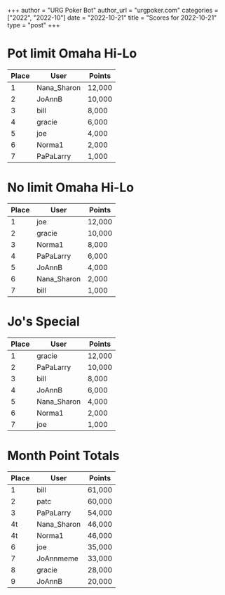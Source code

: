 +++
author = "URG Poker Bot"
author_url = "urgpoker.com"
categories = ["2022", "2022-10"]
date = "2022-10-21"
title = "Scores for 2022-10-21"
type = "post"
+++
# Pot limit Omaha Hi-Lo

| Place | User | Points |
|-------|------|--------|
| 1 | Nana_Sharon | 12,000 |
| 2 | JoAnnB | 10,000 |
| 3 | bill | 8,000 |
| 4 | gracie | 6,000 |
| 5 | joe | 4,000 |
| 6 | Norma1 | 2,000 |
| 7 | PaPaLarry | 1,000 |

# No limit Omaha Hi-Lo

| Place | User | Points |
|-------|------|--------|
| 1 | joe | 12,000 |
| 2 | gracie | 10,000 |
| 3 | Norma1 | 8,000 |
| 4 | PaPaLarry | 6,000 |
| 5 | JoAnnB | 4,000 |
| 6 | Nana_Sharon | 2,000 |
| 7 | bill | 1,000 |

# Jo's Special

| Place | User | Points |
|-------|------|--------|
| 1 | gracie | 12,000 |
| 2 | PaPaLarry | 10,000 |
| 3 | bill | 8,000 |
| 4 | JoAnnB | 6,000 |
| 5 | Nana_Sharon | 4,000 |
| 6 | Norma1 | 2,000 |
| 7 | joe | 1,000 |

# Month Point Totals

| Place | User | Points |
|-------|------|--------|
| 1 | bill | 61,000 |
| 2 | patc | 60,000 |
| 3 | PaPaLarry | 54,000 |
| 4t | Nana_Sharon | 46,000 |
| 4t | Norma1 | 46,000 |
| 6 | joe | 35,000 |
| 7 | JoAnnmeme | 33,000 |
| 8 | gracie | 28,000 |
| 9 | JoAnnB | 20,000 |
